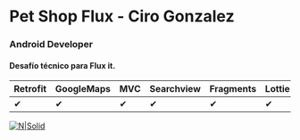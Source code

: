 # Pet Shop Flux - Ciro Gonzalez
### Android Developer
#### Desafío técnico para Flux it. 
|Retrofit|GoogleMaps|MVC|Searchview|Fragments|Lottie |AndroidX| 
| ------ | ------ |------ |------ |------ |------ |------ |
| ✔ |✔ |✔ |✔ |✔ |✔ |✔|


[![N|Solid](https://i.imgur.com/RQuHZdj.jpg)](https://www.fluxitsoft.com/index.html)
